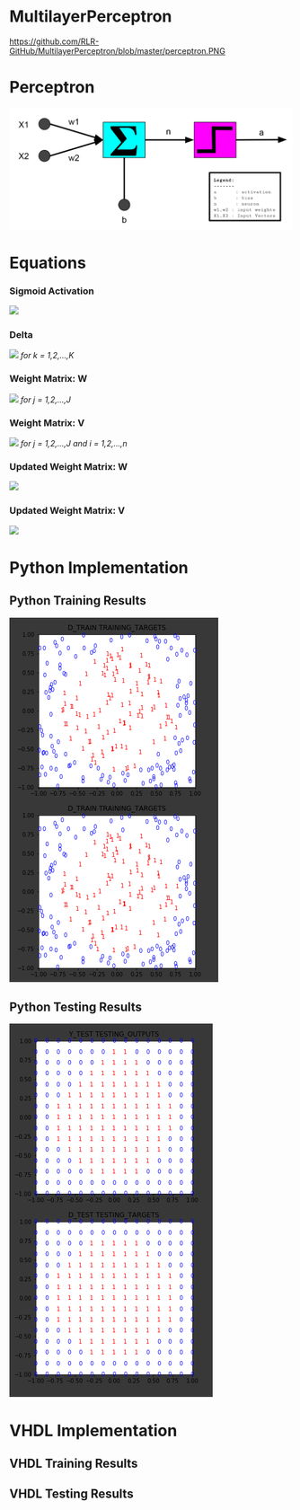 # MultilayerPerceptron


https://github.com/RLR-GitHub/MultilayerPerceptron/blob/master/perceptron.PNG

# Perceptron
![Perceptron](https://github.com/RLR-GitHub/MultilayerPerceptron/blob/master/images/perceptron.PNG)

# Equations
### Sigmoid Activation 
<img src="https://render.githubusercontent.com/render/math?math=y = \frac{1}{1 -|- {\epsilon}^{ -x }}"> 

### Delta 
<img src="https://render.githubusercontent.com/render/math?math=\delta_k = ( d_k - y_k ) y_k ( 1 - y_k ) "> *for k = 1,2,...,K*

### Weight Matrix: W 
<img src="https://render.githubusercontent.com/render/math?math=\triangle{W_{kj}} = \rho \delta_k z_j"> *for j = 1,2,...,J*

### Weight Matrix: V
<img src="https://render.githubusercontent.com/render/math?math=\triangle{V_{ji}} = \rho z_j ( 1 - z_j ) x_i \sum_{k=1}^{\K} (\delta_k w_{kj})"> *for j = 1,2,...,J and i = 1,2,...,n*

### Updated Weight Matrix: W 
<img src="https://render.githubusercontent.com/render/math?math={W_{kj}}^{t\'} = {w_{kj}}^{t} + \triangle{w_{kj}}"> 

### Updated Weight Matrix: V
<img src="https://render.githubusercontent.com/render/math?math={V_{ji}}^{t\'} = {v_{ji}}^{t} + \triangle{v_{ji}}"> 


# Python Implementation 

## Python Training Results
![Training](https://github.com/RLR-GitHub/MultilayerPerceptron/blob/master/images/training_result_matrices.PNG)

## Python Testing Results
![Testing](https://github.com/RLR-GitHub/MultilayerPerceptron/blob/master/images/testing_result_matrices.PNG)

# VHDL Implementation
## VHDL Training Results

## VHDL Testing Results
